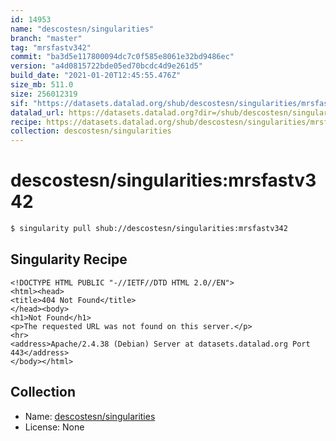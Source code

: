 ```yaml
---
id: 14953
name: "descostesn/singularities"
branch: "master"
tag: "mrsfastv342"
commit: "ba3d5e117800094dc7c0f585e8061e32bd9486ec"
version: "a4d0815722bde05ed70bcdc4d9e261d5"
build_date: "2021-01-20T12:45:55.476Z"
size_mb: 511.0
size: 256012319
sif: "https://datasets.datalad.org/shub/descostesn/singularities/mrsfastv342/2021-01-20-ba3d5e11-a4d08157/a4d0815722bde05ed70bcdc4d9e261d5.sif"
datalad_url: https://datasets.datalad.org?dir=/shub/descostesn/singularities/mrsfastv342/2021-01-20-ba3d5e11-a4d08157/
recipe: https://datasets.datalad.org/shub/descostesn/singularities/mrsfastv342/2021-01-20-ba3d5e11-a4d08157/Singularity
collection: descostesn/singularities
---
```


# descostesn/singularities:mrsfastv342

```bash
$ singularity pull shub://descostesn/singularities:mrsfastv342
```

## Singularity Recipe

```singularity
<!DOCTYPE HTML PUBLIC "-//IETF//DTD HTML 2.0//EN">
<html><head>
<title>404 Not Found</title>
</head><body>
<h1>Not Found</h1>
<p>The requested URL was not found on this server.</p>
<hr>
<address>Apache/2.4.38 (Debian) Server at datasets.datalad.org Port 443</address>
</body></html>
```

## Collection

 - Name: [descostesn/singularities](https://github.com/descostesn/singularities)
 - License: None

